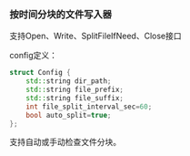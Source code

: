 ### 按时间分块的文件写入器

支持Open、Write、SplitFileIfNeed、Close接口

config定义：

```cpp
struct Config {
    std::string dir_path;
    std::string file_prefix;
    std::string file_suffix;
    int file_split_interval_sec=60;
    bool auto_split=true;
};
```

支持自动或手动检查文件分块。
